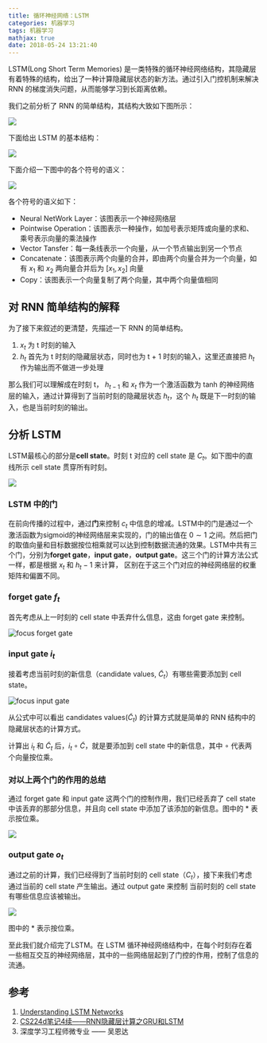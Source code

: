 ```yaml
---
title: 循环神经网络：LSTM
categories: 机器学习
tags: 机器学习
mathjax: true
date: 2018-05-24 13:21:40
---
```


LSTM(Long Short Term Memories) 是一类特殊的循环神经网络结构，其隐藏层有着特殊的结构，给出了一种计算隐藏层状态的新方法。通过引入门控机制来解决 RNN 的梯度消失问题，从而能够学习到长距离依赖。

我们之前分析了 RNN 的简单结构，其结构大致如下图所示：

![](/img/lstm1.png)

下面给出 LSTM 的基本结构：

![](/img/lstm2.png)

下面介绍一下图中的各个符号的语义：

![](/img/lstm3.png)

各个符号的语义如下：
- Neural NetWork Layer：该图表示一个神经网络层
- Pointwise Operation：该图表示一种操作，如加号表示矩阵或向量的求和、乘号表示向量的乘法操作
- Vector Tansfer：每一条线表示一个向量，从一个节点输出到另一个节点
- Concatenate：该图表示两个向量的合并，即由两个向量合并为一个向量，如有 $x_1$ 和 $x_2$ 两向量合并后为 $[x_1,x_2]$ 向量
- Copy：该图表示一个向量复制了两个向量，其中两个向量值相同

## 对 RNN 简单结构的解释

为了接下来叙述的更清楚，先描述一下 RNN 的简单结构。
1. $x_t$ 为 t 时刻的输入
2. $h_t$ 首先为 t 时刻的隐藏层状态，同时也为 t + 1 时刻的输入，这里还直接把 $h_t$ 作为输出而不做进一步处理

那么我们可以理解成在时刻 t， $h_{t-1}$ 和 $x_t$ 作为一个激活函数为 tanh 的神经网络层的输入，通过计算得到了当前时刻的隐藏层状态 $h_t$，这个 $h_t$ 既是下一时刻的输入，也是当前时刻的输出。

## 分析 LSTM

LSTM最核心的部分是**cell state**。时刻 t 对应的 cell state 是 $C_t$。如下图中的直线所示 cell state 贯穿所有时刻。

![](/img/lstm4.png)

### LSTM 中的门

在前向传播的过程中，通过**门**来控制 $c_t$ 中信息的增减。LSTM中的门是通过一个激活函数为sigmoid的神经网络层来实现的，门的输出值在 $0 \sim 1$ 之间。然后把门的取值向量和目标数据按位相乘就可以达到控制数据流通的效果。LSTM中共有三个门，分别为**forget gate**，**input gate**，**output gate**。这三个门的计算方法公式一样，都是根据 $x_t$ 和 $h_t−1$ 来计算， 区别在于这三个门对应的神经网络层的权重矩阵和偏置不同。

### forget gate $f_t$

首先考虑从上一时刻的 cell state 中丢弃什么信息，这由 forget gate 来控制。

![focus forget gate](/img/lstm5.png)

### input gate $i_t$

接着考虑当前时刻的新信息（candidate values, $\widetilde{C}_t$）有哪些需要添加到 cell state。

![focus input gate](/img/lstm6.png)

从公式中可以看出 candidates values($\widetilde{C}_t$) 的计算方式就是简单的 RNN 结构中的隐藏层状态的计算方式。

计算出 $i_t$ 和 $\widetilde{C}_t$ 后，$i_t \circ \widetilde{C}$，就是要添加到 cell state 中的新信息，其中 $\circ$ 代表两个向量按位乘。

### 对以上两个门的作用的总结

通过 forget gate 和 input gate 这两个门的控制作用，我们已经丢弃了 cell state 中该丢弃的那部分信息，并且向 cell state 中添加了该添加的新信息。图中的 $*$ 表示按位乘。

![](/img/lstm7.png)

### output gate $o_t$

通过之前的计算，我们已经得到了当前时刻的 cell state（$C_t$），接下来我们考虑通过当前的 cell state 产生输出。通过 output gate 来控制 当前时刻的 cell state 有哪些信息应该被输出。

![](/img/lstm8.png)

图中的 $*$ 表示按位乘。

至此我们就介绍完了LSTM。在 LSTM 循环神经网络结构中，在每个时刻存在着一些相互交互的神经网络层，其中的一些网络层起到了门控的作用，控制了信息的流通。

## 参考
1. [Understanding LSTM Networks](https://colah.github.io/posts/2015-08-Understanding-LSTMs/)
2. [CS224d笔记4续——RNN隐藏层计算之GRU和LSTM](https://wugh.github.io/posts/2016/03/cs224d-notes4-recurrent-neural-networks-continue/)
3. 深度学习工程师微专业 —— 吴恩达


